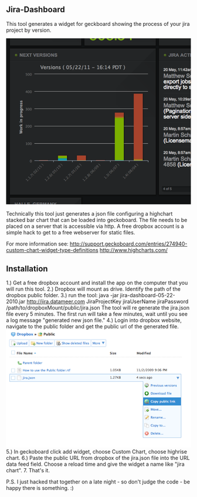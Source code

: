 Jira-Dashboard
--------------
This tool generates a widget for geckboard showing the process of your jira project by version.

<img src="https://github.com/sgroschupf/jira-dashboard/raw/master/screens/jira-widget.png" alt="Screenshot jira dashboard" />

Technically this tool just generates a json file configuring a highchart stacked bar chart that can be loaded into geckoboard.
The file needs to be placed on a server that is accessible via http. 
A free dropbox account is a simple hack to get to a free webserver for static files.


For more information see:
http://support.geckoboard.com/entries/274940-custom-chart-widget-type-definitions
http://www.highcharts.com/


Installation
-------
1.) Get a free dropbox account and install the app on the computer that you will run this tool.
2.) Dropbox will mount as drive. Identify the path of the dropbox public folder.
3.) run the tool:
java -jar jira-dashboard-05-22-2010.jar http://jira.datameer.com JiraProjectKey jiraUserName jiraPassword /path/to/dropboxMount/public/jira.json
The tool will re generate the jira.json file every 5 minutes. The first run will take a few minutes, wait until you see a log message "generated new json file."
4.) Login into dropbox website, navigate to the public folder and get the public url of the generated file.
<img src="https://github.com/sgroschupf/jira-dashboard/raw/master/screens/dropBox.png" alt="Screenshot dropbox" />
5.) In geckoboard click add widget, choose Custom Chart, choose highrise chart. 
6.) Paste the public URL from dropbox of the jira.json file into the URL data feed field. Choose a reload time and give the widget a name like "jira chart".
7. That's it.

P.S. I just hacked that together on a late night - so don't judge the code - be happy there is something. :) 